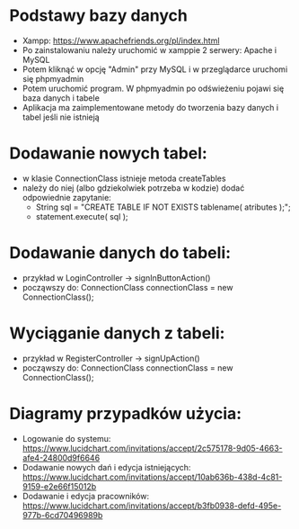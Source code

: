 # Podstawy bazy danych
 - Xampp: https://www.apachefriends.org/pl/index.html
 - Po zainstalowaniu należy uruchomić w xamppie 2 serwery: Apache i MySQL
 - Potem kliknąć w opcję "Admin" przy MySQL i w przeglądarce uruchomi się phpmyadmin
 - Potem uruchomić program. W phpmyadmin po odświeżeniu pojawi się baza danych i tabele
 - Aplikacja ma zaimplementowane metody do tworzenia bazy danych i tabel jeśli nie istnieją
 # Dodawanie nowych tabel:
  - w klasie ConnectionClass istnieje metoda createTables
  - należy do niej (albo gdziekolwiek potrzeba w kodzie) dodać odpowiednie zapytanie:
    - String sql = "CREATE TABLE IF NOT EXISTS tablename( atributes );";
    - statement.execute( sql );
 # Dodawanie danych do tabeli:
  - przykład w LoginController -> signInButtonAction()
  - począwszy do: ConnectionClass connectionClass = new ConnectionClass();
 # Wyciąganie danych z tabeli:
  - przykład w RegisterController -> signUpAction()
  - począwszy do: ConnectionClass connectionClass = new ConnectionClass();
  
  
  
  # Diagramy przypadków użycia:
  - Logowanie do systemu: https://www.lucidchart.com/invitations/accept/2c575178-9d05-4663-afe4-24800d9f6646
  - Dodawanie nowych dań i edycja istniejących: https://www.lucidchart.com/invitations/accept/10ab636b-438d-4c81-9159-e2e66f15012b
  - Dodawanie i edycja pracowników: https://www.lucidchart.com/invitations/accept/b3fb0938-defd-495e-977b-6cd70496989b
